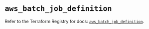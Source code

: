 # `aws_batch_job_definition`

Refer to the Terraform Registry for docs: [`aws_batch_job_definition`](https://registry.terraform.io/providers/hashicorp/aws/5.81.0/docs/resources/batch_job_definition).
